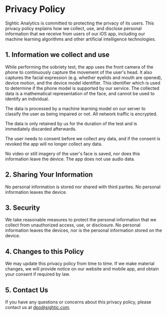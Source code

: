 # Privacy Policy

Sightic Analytics is committed to protecting the privacy of its users. This privacy policy explains how we collect, use, and disclose personal information that we receive from users of our iOS app, including our machine learning algorithms and other artificial intelligence technologies.

## 1. Information we collect and use

While performing the sobriety test, the app uses the front camera of the phone to continuously capture the movement of the user's head. It also captures the facial expression (e.g. whether eyelids and mouth are opened), device motion, and the device model identifier. This identifier which is used to determine if the phone model is supported by our service. The collected data is a mathematical representation of the face, and cannot be used to identify an individual.

The data is processed by a machine learning model on our server to classify the user as being impaired or not. All network traffic is encrypted.

The data is only retained by us for the duration of the test and is immediately discarded afterwards.

The user needs to consent before we collect any data, and if the consent is revoked the app will no longer collect any data.

No video or still imagery of the user's face is saved, nor does this information leave the device. The app does not use audio data.

## 2. Sharing Your Information

No personal information is stored nor shared with third parties. No personal information leaves the device.

## 3. Security

We take reasonable measures to protect the personal information that we collect from unauthorized access, use, or disclosure. No personal information leaves the devices, nor is the personal information stored on the device.

## 4. Changes to this Policy

We may update this privacy policy from time to time. If we make material changes, we will provide notice on our website and mobile app, and obtain your consent if required by law.

## 5. Contact Us

If you have any questions or concerns about this privacy policy, please contact us at [dpo@sightic.com](mailto:dpo@sightic.com).
